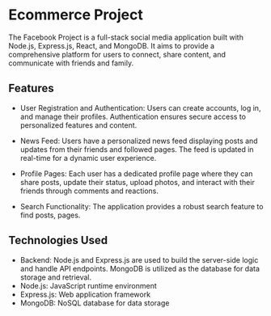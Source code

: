 # Ecommerce Project
The Facebook Project is a full-stack social media application built with Node.js, Express.js, React, and MongoDB. It aims to provide a comprehensive platform for users to connect, share content, and communicate with friends and family.

## Features

- User Registration and Authentication: Users can create accounts, log in, and manage their profiles. Authentication ensures secure access to personalized features and content.

- News Feed: Users have a personalized news feed displaying posts and updates from their friends and followed pages. The feed is updated in real-time for a dynamic user experience.

- Profile Pages: Each user has a dedicated profile page where they can share posts, update their status, upload photos, and interact with their friends through comments and reactions.

- Search Functionality: The application provides a robust search feature to find posts, pages.

## Technologies Used
- Backend: Node.js and Express.js are used to build the server-side logic and handle API endpoints. MongoDB is utilized as the database for data storage and retrieval.
- Node.js: JavaScript runtime environment
- Express.js: Web application framework
- MongoDB: NoSQL database for data storage
